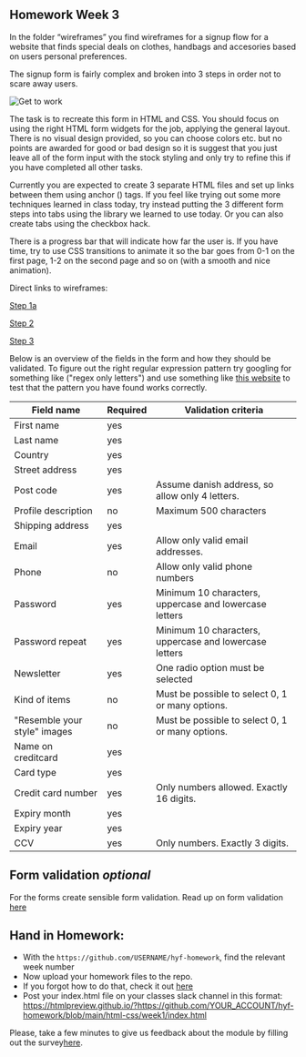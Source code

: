 ## Homework Week 3

In the folder “wireframes” you find wireframes for a signup flow for a website that finds special deals on clothes, handbags and accesories based on users personal preferences.

The signup form is fairly complex and broken into 3 steps in order not to scare away users.

![Get to work](https://media.giphy.com/media/3og0ITQOC5wlyk8ffy/giphy.gif)

The task is to recreate this form in HTML and CSS. You should focus on using the right HTML form widgets for the job, applying the general layout. There is no visual design provided, so you can choose colors etc. but no points are awarded for good or bad design so it is suggest that you just leave all of the form input with the stock styling and only try to refine this if you have completed all other tasks.

Currently you are expected to create 3 separate HTML files and set up links between them using anchor (<a>) tags. If you feel like trying out some more techniques learned in class today, try instead putting the 3 different form steps into tabs using the library we learned to use today. Or you can also create tabs using the checkbox hack.

There is a progress bar that will indicate how far the user is. If you have time, try to use CSS transitions to animate it so the bar goes from 0-1 on the first page, 1-2 on the second page and so on (with a smooth and nice animation).


Direct links to wireframes:

[Step 1a](https://github.com/HackYourFuture-CPH/HTML-CSS/blob/main/Week3/wireframes/Step%201a.pdf)

[Step 2](https://github.com/HackYourFuture-CPH/HTML-CSS/blob/main/Week3/wireframes/Step%202.pdf)

[Step 3](https://github.com/HackYourFuture-CPH/HTML-CSS/blob/main/Week3/wireframes/Step%203.pdf)

Below is an overview of the fields in the form and how they should be validated. To figure out the right regular expression pattern try googling for something like ("regex only letters") and use something like [this website](https://regexr.com/) to test that the pattern you have found works correctly.

| Field name                   | Required | Validation criteria                                    |
|------------------------------|----------|--------------------------------------------------------|
| First name                   | yes      |                                                        |
| Last name                    | yes      |                                                        |
| Country                      | yes      |                                                        |
| Street address               | yes      |                                                        |
| Post code                    | yes      | Assume danish address, so allow only 4 letters.        |
| Profile description          | no       | Maximum 500 characters                                 |
| Shipping address             | yes      |                                                        |
| Email                        | yes      | Allow only valid email addresses.                      |
| Phone                        | no       | Allow only valid phone numbers                         |
| Password                     | yes      | Minimum 10 characters, uppercase and lowercase letters |
| Password repeat              | yes      | Minimum 10 characters, uppercase and lowercase letters |
| Newsletter                   | yes      | One radio option must be selected                      |
| Kind of items                | no       | Must be possible to select 0, 1 or many options.       |
| "Resemble your style" images | no       | Must be possible to select 0, 1 or many options.       |
| Name on creditcard           | yes      |                                                        |
| Card type                    | yes      |                                                        |
| Credit card number           | yes      | Only numbers allowed. Exactly 16 digits.               |
| Expiry month                 | yes      |                                                        |
| Expiry year                  | yes      |                                                        |
| CCV                          | yes      | Only numbers. Exactly 3 digits.                        |

## Form validation *optional*
For the forms create sensible form validation. Read up on form validation [here](https://css-tricks.com/form-validation-part-1-constraint-validation-html/)

## Hand in Homework:
- With the `https://github.com/USERNAME/hyf-homework`, find the relevant week number
- Now upload your homework files to the repo. 
- If you forgot how to do that, check it out [here](../Week1/homework.md#hand-in-homework)
- Post your index.html file on your classes slack channel in this format: https://htmlpreview.github.io/?https://github.com/YOUR_ACCOUNT/hyf-homework/blob/main/html-css/week1/index.html
  
 Please, take a few minutes to give us feedback about the module by filling out the survey[here](https://forms.gle/Emxh1kqmCL6ybUeh7). 

